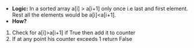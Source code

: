 * **Logic:**
In a sorted array a[i] > a[i+1] only once i.e last and first element. Rest all the elements would be a[i]<a[i+1].
* **How?**
1. Check for a[i]>a[i+1] if True then add it to counter
2. If at any point his counter exceeds 1 return False
​